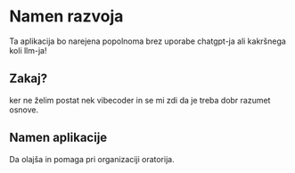 # Namen razvoja
Ta aplikacija bo narejena popolnoma brez uporabe chatgpt-ja ali kakršnega koli llm-ja!

## Zakaj?
ker ne želim postat nek vibecoder in se mi zdi da je treba dobr razumet osnove.

## Namen aplikacije
Da olajša in pomaga pri organizaciji oratorija.

